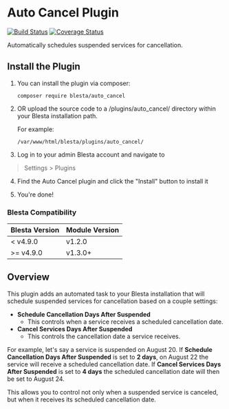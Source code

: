 # Auto Cancel Plugin

[![Build Status](https://travis-ci.org/blesta/plugin-auto_cancel.svg?branch=master)](https://travis-ci.org/blesta/plugin-auto_cancel) [![Coverage Status](https://coveralls.io/repos/github/blesta/plugin-auto_cancel/badge.svg?branch=master)](https://coveralls.io/github/blesta/plugin-auto_cancel?branch=master)

Automatically schedules suspended services for cancellation.

## Install the Plugin

1. You can install the plugin via composer:

    ```
    composer require blesta/auto_cancel
    ```

2. OR upload the source code to a /plugins/auto_cancel/ directory within
your Blesta installation path.

    For example:

    ```
    /var/www/html/blesta/plugins/auto_cancel/
    ```

3. Log in to your admin Blesta account and navigate to
> Settings > Plugins

4. Find the Auto Cancel plugin and click the "Install" button to install it

5. You're done!

### Blesta Compatibility

|Blesta Version|Module Version|
|--------------|--------------|
|< v4.9.0|v1.2.0|
|>= v4.9.0|v1.3.0+|

## Overview

This plugin adds an automated task to your Blesta installation that will
schedule suspended services for cancellation based on a couple settings:

- **Schedule Cancellation Days After Suspended**
    - This controls when a service receives a scheduled cancellation date.
- **Cancel Services Days After Suspended**
    - This controls the cancellation date a service receives.

For example, let's say a service is suspended on August 20. If
**Schedule Cancellation Days After Suspended** is set to **2 days**, on August
22 the service will receive a scheduled cancellation date. If
**Cancel Services Days After Suspended** is set to **4 days** the scheduled
cancellation date will then be set to August 24.

This allows you to control not only when a suspended service is canceled, but
when it receives its scheduled cancellation date.
